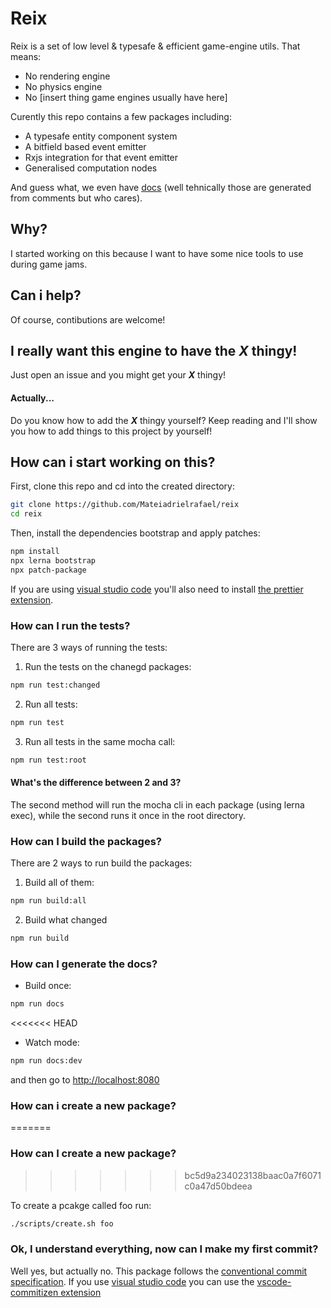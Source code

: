 # Reix

Reix is a set of low level & typesafe & efficient game-engine utils.
That means:

-   No rendering engine
-   No physics engine
-   No \[insert thing game engines usually have here\]

Curently this repo contains a few packages including:

-   A typesafe entity component system
-   A bitfield based event emitter
-   Rxjs integration for that event emitter
-   Generalised computation nodes

And guess what, we even have [docs](https://mateiadrielrafael.github.io/reix/) (well tehnically those are generated from comments but who cares).

## Why?

I started working on this because I want to have some nice tools to use during game jams.

## Can i help?

Of course, contibutions are welcome!

## I really want this engine to have the **_X_** thingy!

Just open an issue and you might get your **_X_** thingy!

#### Actually...

Do you know how to add the **_X_** thingy yourself? Keep reading and I'll show you how to add things to this project by yourself!

## How can i start working on this?

First, clone this repo and cd into the created directory:

```sh
git clone https://github.com/Mateiadrielrafael/reix
cd reix
```

Then, install the dependencies bootstrap and apply patches:

```sh
npm install
npx lerna bootstrap
npx patch-package
```

If you are using [visual studio code](https://code.visualstudio.com/) you'll also need to install [the prettier extension](https://github.com/prettier/prettier-vscode).

### How can I run the tests?

There are 3 ways of running the tests:

1. Run the tests on the chanegd packages:

```sh
npm run test:changed
```

2. Run all tests:

```sh
npm run test
```

3. Run all tests in the same mocha call:

```sh
npm run test:root
```

#### What's the difference between 2 and 3?

The second method will run the mocha cli in each package (using lerna exec), while the second runs it once in the root directory.

### How can I build the packages?

There are 2 ways to run build the packages:

1. Build all of them:

```sh
npm run build:all
```

2. Build what changed

```sh
npm run build
```

### How can I generate the docs?

-   Build once:

```sh
npm run docs
```

<<<<<<< HEAD

-   Watch mode:

```sh
npm run docs:dev
```

and then go to [http://localhost:8080](http://localhost:8080)

### How can i create a new package?

=======

### How can I create a new package?

> > > > > > > bc5d9a234023138baac0a7f6071c0a47d50bdeea

To create a pcakge called foo run:

```sh
./scripts/create.sh foo
```

### Ok, I understand everything, now can I make my first commit?

Well yes, but actually no. This package follows the [conventional commit specification](https://www.conventionalcommits.org/en/v1.0.0/).
If you use [visual studio code](https://code.visualstudio.com/) you can use the [vscode-commitizen extension](https://github.com/KnisterPeter/vscode-commitizen)
